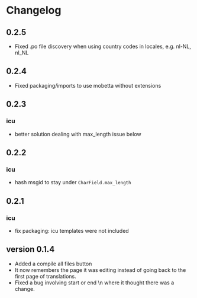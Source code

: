 # Changelog

## 0.2.5

* Fixed .po file discovery when using country codes in locales, e.g. nl-NL, 
  nl_NL

## 0.2.4

* Fixed packaging/imports to use mobetta without extensions

## 0.2.3

### icu

* better solution dealing with max_length issue below

## 0.2.2

### icu

* hash msgid to stay under `CharField.max_length`

## 0.2.1

### icu

* fix packaging: icu templates were not included

## version 0.1.4

- Added a compile all files button
- It now remembers the page it was editing instead of going back to the first page of translations.
- Fixed a bug involving start or end \n where it thought there was a change.
